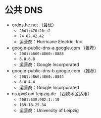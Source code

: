 # 公共 DNS
- ordns.he.net （最优） 
   - `2001:470:20::2` 
   - `74.82.42.42` 
   - 运营商：Hurricane Electric, Inc.
- google-public-dns-a.google.com （推荐）
   - `2001:4860:4860::8888`
   - `8.8.8.8`
   - 运营商：Google Incorporated
- google-public-dns-b.google.com （推荐）
   - `2001:4860:4860::8844`
   - `8.8.4.4`
   - 运营商：Google Incorporated
- ns.ipv6.uni-leipzig.de （西欧地区适用）
   - `2001:638:902:1::10`
   - `139.18.25.34`
   - 运营商：University of Leipzig

